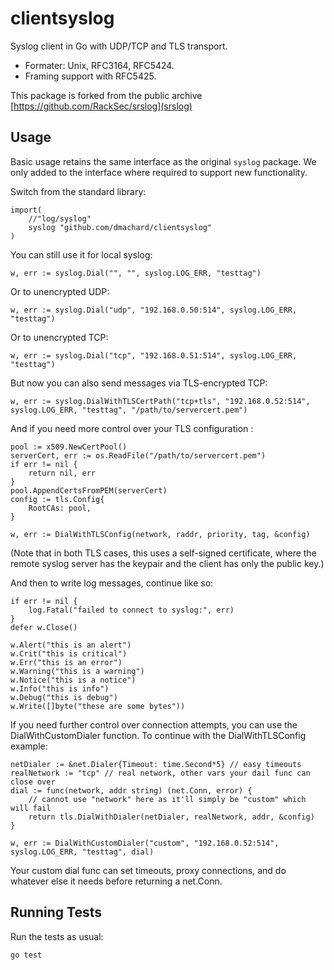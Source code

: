 # clientsyslog

Syslog client in Go with UDP/TCP and TLS transport.

- Formater: Unix, RFC3164, RFC5424.
- Framing support with RFC5425.

This package is forked from the public archive [https://github.com/RackSec/srslog](srslog)

## Usage

Basic usage retains the same interface as the original `syslog` package. We
only added to the interface where required to support new functionality.

Switch from the standard library:

```golang
import(
    //"log/syslog"
    syslog "github.com/dmachard/clientsyslog"
)
```

You can still use it for local syslog:

```golang
w, err := syslog.Dial("", "", syslog.LOG_ERR, "testtag")
```

Or to unencrypted UDP:

```golang
w, err := syslog.Dial("udp", "192.168.0.50:514", syslog.LOG_ERR, "testtag")
```

Or to unencrypted TCP:

```golang
w, err := syslog.Dial("tcp", "192.168.0.51:514", syslog.LOG_ERR, "testtag")
```

But now you can also send messages via TLS-encrypted TCP:

```golang
w, err := syslog.DialWithTLSCertPath("tcp+tls", "192.168.0.52:514", syslog.LOG_ERR, "testtag", "/path/to/servercert.pem")
```

And if you need more control over your TLS configuration :

```golang
pool := x509.NewCertPool()
serverCert, err := os.ReadFile("/path/to/servercert.pem")
if err != nil {
    return nil, err
}
pool.AppendCertsFromPEM(serverCert)
config := tls.Config{
    RootCAs: pool,
}

w, err := DialWithTLSConfig(network, raddr, priority, tag, &config)
```

(Note that in both TLS cases, this uses a self-signed certificate, where the
remote syslog server has the keypair and the client has only the public key.)

And then to write log messages, continue like so:

```golang
if err != nil {
    log.Fatal("failed to connect to syslog:", err)
}
defer w.Close()

w.Alert("this is an alert")
w.Crit("this is critical")
w.Err("this is an error")
w.Warning("this is a warning")
w.Notice("this is a notice")
w.Info("this is info")
w.Debug("this is debug")
w.Write([]byte("these are some bytes"))
```

If you need further control over connection attempts, you can use the DialWithCustomDialer
function. To continue with the DialWithTLSConfig example:

```golang
netDialer := &net.Dialer{Timeout: time.Second*5} // easy timeouts
realNetwork := "tcp" // real network, other vars your dail func can close over
dial := func(network, addr string) (net.Conn, error) {
    // cannot use "network" here as it'll simply be "custom" which will fail
    return tls.DialWithDialer(netDialer, realNetwork, addr, &config)
}

w, err := DialWithCustomDialer("custom", "192.168.0.52:514", syslog.LOG_ERR, "testtag", dial)
```

Your custom dial func can set timeouts, proxy connections, and do whatever else it needs before returning a net.Conn.

## Running Tests

Run the tests as usual:

```bash
go test
```

